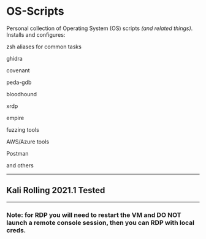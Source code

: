 # OS-Scripts

Personal collection of Operating System (OS) scripts _(and related things)_.
Installs and configures:

zsh aliases for common tasks 

ghidra

covenant

peda-gdb

bloodhound

xrdp

empire

fuzzing tools

AWS/Azure tools

Postman

and others
- - -

## Kali Rolling 2021.1 Tested

- - -
### Note: for RDP you will need to restart the VM and DO NOT launch a remote console session, then you can RDP with local creds.
